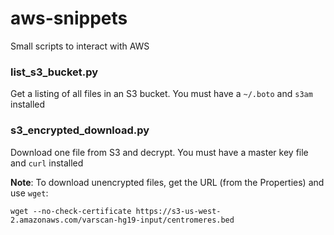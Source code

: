 # aws-snippets
Small scripts to interact with AWS

### list_s3_bucket.py
Get a listing of all files in an S3 bucket. You must have a `~/.boto` and `s3am` installed

### s3_encrypted_download.py
Download one file from S3 and decrypt. You must have a master key file and `curl` installed

**Note**: To download unencrypted files, get the URL (from the Properties) and use `wget`:

``
wget --no-check-certificate https://s3-us-west-2.amazonaws.com/varscan-hg19-input/centromeres.bed
``
